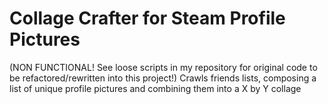 # Collage Crafter for Steam Profile Pictures
(NON FUNCTIONAL! See loose scripts in my repository for original code to be refactored/rewritten into this project!)
Crawls friends lists, composing a list of unique profile pictures and combining them into a X by Y collage
